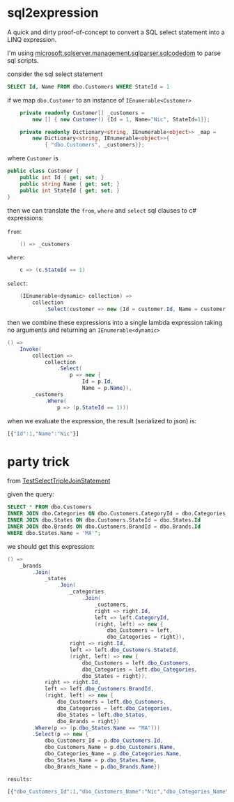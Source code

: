 # sql2expression

A quick and dirty proof-of-concept to convert a SQL select statement into a LINQ expression. 

I'm using [microsoft.sqlserver.management.sqlparser.sqlcodedom](https://docs.microsoft.com/en-us/dotnet/api/microsoft.sqlserver.management.sqlparser.sqlcodedom?view=sql-smo-150) to parse sql scripts.

consider the sql select statement
``` sql
SELECT Id, Name FROM dbo.Customers WHERE StateId = 1
```

if we map ```dbo.Customer``` to an instance of ```IEnumerable<Customer>```
``` c#
    private readonly Customer[] _customers = 
        new [] { new Customer() {Id = 1, Name="Nic", StateId=1}};

    private readonly Dictionary<string, IEnumerable<object>> _map = 
        new Dictionary<string, IEnumerable<object>>{
            { "dbo.Customers", _customers}};
```

where ```Customer``` is
``` c#
public class Customer {
    public int Id { get; set; }
    public string Name { get; set; }
    public int StateId { get; set; }
}
```
then we can translate the ```from```, ```where``` and ```select``` sql clauses to c# expressions:

```from```:
``` c#
    () => _customers
```

```where```:
``` c#
    c => (c.StateId == 1)
```

```select```:
``` c#
    (IEnumerable<dynamic> collection) => 
        collection
            .Select(customer => new {Id = customer.Id, Name = customer.Name})
```
then we combine these expressions into a single lambda expression taking no arguments and returning an ```IEnumerable<dynamic>```

``` c#
() => 
    Invoke( 
        collection => 
            collection
                .Select(
                    p => new {
                        Id = p.Id, 
                        Name = p.Name}), 
        _customers
            .Where(
                p => (p.StateId == 1)))
```
when we evaluate the expression, the result (serialized to json) is:
``` javascript
[{"Id":1,"Name":"Nic"}]
```

# party trick
from [TestSelectTripleJoinStatement](tests/UnitTest1.cs#L84)

given the query:
``` sql
SELECT * FROM dbo.Customers 
INNER JOIN dbo.Categories ON dbo.Customers.CategoryId = dbo.Categories.Id
INNER JOIN dbo.States ON dbo.Customers.StateId = dbo.States.Id
INNER JOIN dbo.Brands ON dbo.Customers.BrandId = dbo.Brands.Id
WHERE dbo.States.Name = 'MA'";
```

we should get this expression:
``` c#
() => 
    _brands
        .Join(
            _states
                .Join(
                    _categories
                        .Join(
                            _customers, 
                            right => right.Id, 
                            left => left.CategoryId, 
                            (right, left) => new {
                                dbo_Customers = left, 
                                dbo_Categories = right}), 
                    right => right.Id, 
                    left => left.dbo_Customers.StateId, 
                    (right, left) => new {
                        dbo_Customers = left.dbo_Customers,
                        dbo_Categories = left.dbo_Categories,
                        dbo_States = right}), 
            right => right.Id, 
            left => left.dbo_Customers.BrandId, 
            (right, left) => new {
                dbo_Customers = left.dbo_Customers, 
                dbo_Categories = left.dbo_Categories, 
                dbo_States = left.dbo_States, 
                dbo_Brands = right})
        .Where(p => (p.dbo_States.Name == "MA")))
        .Select(p => new {
            dbo_Customers_Id = p.dbo_Customers.Id, 
            dbo_Customers_Name = p.dbo_Customers.Name, 
            dbo_Categories_Name = p.dbo_Categories.Name, 
            dbo_States_Name = p.dbo_States.Name, 
            dbo_Brands_Name = p.dbo_Brands.Name})
```
```results:```
``` javascript
[{"dbo_Customers_Id":1,"dbo_Customers_Name":"Nic","dbo_Categories_Name":"Tier 1","dbo_States_Name":"MA","dbo_Brands_Name":"Coke"}]
```
